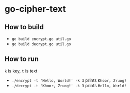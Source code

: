 # go-cipher-text

## How to build
- `go build encrypt.go util.go`
- `go build decrypt.go util.go`

## How to run
`k` is key, `t` is text
- `./encrypt -t 'Hello, World!' -k 3` prints `Khoor, Zruog!`
- `./decrypt -t 'Khoor, Zruog!' -k 3` prints `Hello, World!`
